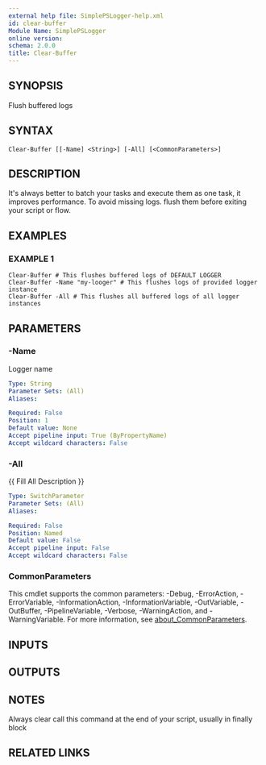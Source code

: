 ```yaml
---
external help file: SimplePSLogger-help.xml
id: clear-buffer
Module Name: SimplePSLogger
online version:
schema: 2.0.0
title: Clear-Buffer
---
```


## SYNOPSIS
Flush buffered logs

## SYNTAX

```
Clear-Buffer [[-Name] <String>] [-All] [<CommonParameters>]
```

## DESCRIPTION
It's always better to batch your tasks and execute them as one task, it improves performance.
To avoid missing logs.
flush them before exiting your script or flow.

## EXAMPLES

### EXAMPLE 1
```
Clear-Buffer # This flushes buffered logs of DEFAULT LOGGER
Clear-Buffer -Name "my-looger" # This flushes logs of provided logger instance
Clear-Buffer -All # This flushes all buffered logs of all logger instances
```

## PARAMETERS

### -Name
Logger name

```yaml
Type: String
Parameter Sets: (All)
Aliases:

Required: False
Position: 1
Default value: None
Accept pipeline input: True (ByPropertyName)
Accept wildcard characters: False
```

### -All
{{ Fill All Description }}

```yaml
Type: SwitchParameter
Parameter Sets: (All)
Aliases:

Required: False
Position: Named
Default value: False
Accept pipeline input: False
Accept wildcard characters: False
```

### CommonParameters
This cmdlet supports the common parameters: -Debug, -ErrorAction, -ErrorVariable, -InformationAction, -InformationVariable, -OutVariable, -OutBuffer, -PipelineVariable, -Verbose, -WarningAction, and -WarningVariable. For more information, see [about_CommonParameters](http://go.microsoft.com/fwlink/?LinkID=113216).

## INPUTS

## OUTPUTS

## NOTES
Always clear call this command at the end of your script, usually in finally block

## RELATED LINKS
